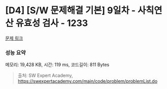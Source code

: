 # [D4] [S/W 문제해결 기본] 9일차 - 사칙연산 유효성 검사 - 1233 

[문제 링크](https://swexpertacademy.com/main/code/problem/problemDetail.do?contestProbId=AV141176AIwCFAYD) 

### 성능 요약

메모리: 19,428 KB, 시간: 119 ms, 코드길이: 811 Bytes



> 출처: SW Expert Academy, https://swexpertacademy.com/main/code/problem/problemList.do